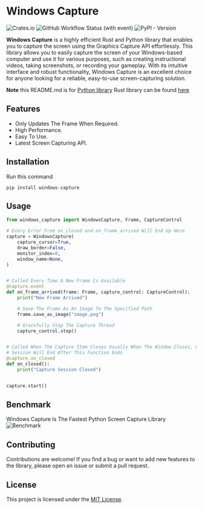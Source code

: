# Windows Capture
![Crates.io](https://img.shields.io/crates/l/windows-capture) ![GitHub Workflow Status (with event)](https://img.shields.io/github/actions/workflow/status/NiiightmareXD/windows-capture/rust.yml) ![PyPI - Version](https://img.shields.io/pypi/v/windows-capture)

**Windows Capture** is a highly efficient Rust and Python library that enables you to capture the screen using the Graphics Capture API effortlessly. This library allows you to easily capture the screen of your Windows-based computer and use it for various purposes, such as creating instructional videos, taking screenshots, or recording your gameplay. With its intuitive interface and robust functionality, Windows Capture is an excellent choice for anyone looking for a reliable, easy-to-use screen-capturing solution.

**Note** this README.md is for [Python library](https://github.com/NiiightmareXD/windows-capture/tree/main/windows-capture-python) Rust library can be found [here](https://github.com/NiiightmareXD/windows-capture)  

## Features

- Only Updates The Frame When Required.
- High Performance.
- Easy To Use.
- Latest Screen Capturing API.

## Installation

Run this command

```
pip install windows-capture
```

## Usage

```python
from windows_capture import WindowsCapture, Frame, CaptureControl

# Every Error From on_closed and on_frame_arrived Will End Up Here
capture = WindowsCapture(
    capture_cursor=True,
    draw_border=False,
    monitor_index=0,
    window_name=None,
)


# Called Every Time A New Frame Is Available
@capture.event
def on_frame_arrived(frame: Frame, capture_control: CaptureControl):
    print("New Frame Arrived")

    # Save The Frame As An Image To The Specified Path
    frame.save_as_image("image.png")

    # Gracefully Stop The Capture Thread
    capture_control.stop()


# Called When The Capture Item Closes Usually When The Window Closes, Capture
# Session Will End After This Function Ends
@capture.on_closed
def on_closed():
    print("Capture Session Closed")


capture.start()
```

## Benchmark

Windows Capture Is The Fastest Python Screen Capture Library
![Benchmark](https://github.com/NiiightmareXD/windows-capture/assets/90005793/650f58c1-46b4-4c14-9b45-3b3ed44d85fa)

## Contributing

Contributions are welcome! If you find a bug or want to add new features to the library, please open an issue or submit a pull request.

## License

This project is licensed under the [MIT License](LICENSE).
